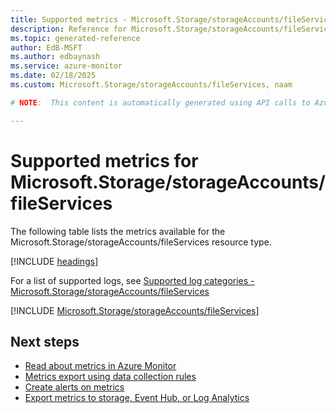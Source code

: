 ```yaml
---
title: Supported metrics - Microsoft.Storage/storageAccounts/fileServices
description: Reference for Microsoft.Storage/storageAccounts/fileServices metrics in Azure Monitor.
ms.topic: generated-reference
author: EdB-MSFT
ms.author: edbaynash
ms.service: azure-monitor
ms.date: 02/18/2025
ms.custom: Microsoft.Storage/storageAccounts/fileServices, naam

# NOTE:  This content is automatically generated using API calls to Azure. Any edits made on these files will be overwritten in the next run of the script. 

---
```


  
# Supported metrics for Microsoft.Storage/storageAccounts/fileServices
  
The following table lists the metrics available for the Microsoft.Storage/storageAccounts/fileServices resource type.  
  
  
[!INCLUDE [headings](~/reusable-content/ce-skilling/azure/includes/azure-monitor/reference/metrics/metrics-headings.md)]  
  
  
  
For a list of supported logs, see [Supported log categories - Microsoft.Storage/storageAccounts/fileServices](../supported-logs/microsoft-storage-storageaccounts-fileservices-logs.md)  
  
 

[!INCLUDE [Microsoft.Storage/storageAccounts/fileServices](~/reusable-content/ce-skilling/azure/includes/azure-monitor/reference/metrics/microsoft-storage-storageaccounts-fileservices-metrics-include.md)]  



## Next steps

- [Read about metrics in Azure Monitor](/azure/azure-monitor/data-platform)
- [Metrics export using data collection rules](/azure/azure-monitor/essentials/data-collection-metrics)
- [Create alerts on metrics](/azure/azure-monitor/alerts/alerts-overview)
- [Export metrics to storage, Event Hub, or Log Analytics](/azure/azure-monitor/essentials/platform-logs-overview)
